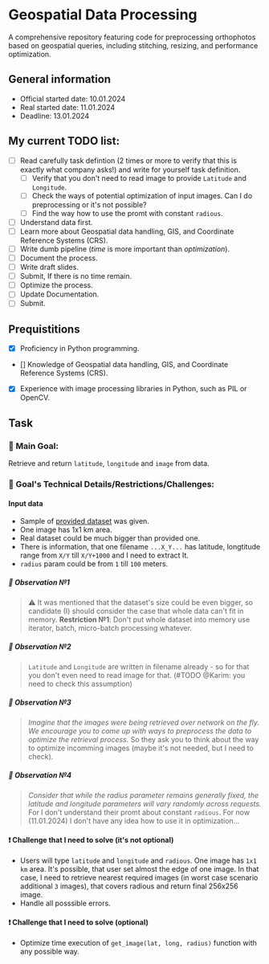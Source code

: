 # Geospatial Data Processing
A comprehensive repository featuring code for preprocessing orthophotos based on geospatial queries, including stitching, resizing, and performance optimization.

## General information
- Official started date: 10.01.2024
- Real started date: 11.01.2024
- Deadline: 13.01.2024

## My current TODO list:
- [ ] Read carefully task defintion (2 times or more to verify that this is exactly what company asks!) and write for yourself task definition.
    - [ ] Verify that you don't need to read image to provide `Latitude` and `Longitude`.
    - [ ] Check the ways of potential optimization of input images. Can I do preprocessing or it's not possible?
    - [ ] Find the way how to use the promt with constant `radious`.
- [ ] Understand data first.
- [ ] Learn more about Geospatial data handling, GIS, and Coordinate Reference Systems (CRS).
- [ ] Write dumb pipeline (_time_ is more important than _optimization_).
- [ ] Document the process.
- [ ] Write draft slides.
- [ ] Submit, If there is no time remain.
- [ ] Optimize the process.
- [ ] Update Documentation.
- [ ] Submit.

## Prequistitions

- [X] Proficiency in Python programming.
- [] Knowledge of Geospatial data handling, GIS, and Coordinate Reference Systems (CRS).
- [X] Experience with image processing libraries in Python, such as PIL or OpenCV.

## Task

### 🚀 Main Goal: 
Retrieve and return `latitude`, `longitude` and `image` from data.

### 📜 Goal's Technical Details/Restrictions/Challenges:

#### Input data
- Sample of [provided dataset](https://drive.usercontent.google.com/download?id=140PpLsdnVOQVIp5ia9jT_yvqtcWtF8Gj&export=download&confirm=t&uuid=483b1776-4e25-4976-9837-b498c823754a) was given. 
- One image has 1x1 km area.
- Real dataset could be much bigger than provided one.
- There is information, that one filename `...X_Y...` has latitude, longtitude range from `X/Y` till `X/Y+1000` and I need to extract It.
- `radius` param could be from `1` till `100` meters.

##### 👀 Observation №1
> ⚠️ It was mentioned that the dataset's size could be even bigger, so candidate (I) should consider the case that whole data can't fit in memory.  **Restriction №1**: Don't put whole dataset into memory use iterator, batch, micro-batch processing whatever.

##### 👀 Observation №2
> `Latitude` and `Longitude` are written in filename already - so for that you don't even need to read image for that. (#TODO @Karim: you need to check this assumption) 

##### 👀 Observation №3
>  _Imagine that the images were being retrieved over network on the fly. We encourage you to come up with ways to preprocess the data to optimize the retrieval process._ So they ask you to think about the way to optimize incomming images (maybe it's not needed, but I need to check).

##### 👀 Observation №4
>  _Consider that while the radius parameter remains generally fixed, the latitude and longitude parameters will vary randomly across requests._ For I don't understand their promt about constant `radious`. For now (11.01.2024) I don't have any idea how to use it in optimization...

#### ❗️ Challenge that I need to solve (it's not optional)
- Users will type `latitude` and `longitude` and `radious`. One image has `1x1 km` area. It's possible, that user set almost the edge of one image. In that case, I need to retrieve nearest required images (in worst case scenario additional `3` images), that covers radious and return final 256x256 image.
- Handle all posssible errors.

#### ❗️ Challenge that I need to solve (optional)
- Optimize time execution of `get_image(lat, long, radius)` function with any possible way. 